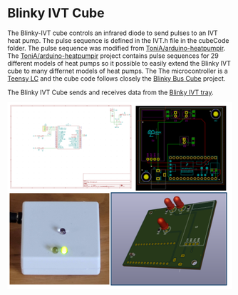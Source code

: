 # Blinky IVT Cube
The Blinky-IVT cube controls an infrared diode to send pulses to an IVT heat pump. The pulse sequence is defined in the IVT.h file in the cubeCode folder. The pulse sequence was modified from [ToniA/arduino-heatpumpir](https://github.com/ToniA/arduino-heatpumpir). The [ToniA/arduino-heatpumpir](https://github.com/ToniA/arduino-heatpumpir) project contains pulse sequences for 29 different models of heat pumps so it possible to easily extend the Blinky IVT cube to many differnet models of heat pumps. The The microcontroller is a [Teensy LC](https://www.pjrc.com/teensy/teensyLC.html) and the cube code follows closely the [Blinky Bus Cube](https://github.com/Blinky-Lite-Exchange/blinky-bus-cube) project.

The Blinky IVT Cube sends and receives data from the [Blinky IVT tray](https://github.com/blinky-lite-energy-exchange/blinky-ivt-tray).

<img src="ivt.png"/><br>

